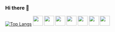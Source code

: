 ### Hi there 👋

<!--
**appgo2021/appgo2021** is a ✨ _special_ ✨ repository because its `README.md` (this file) appears on your GitHub profile.

Here are some ideas to get you started:

- 🔭 I’m currently working on ...
- 🌱 I’m currently learning ...
- 👯 I’m looking to collaborate on ...
- 🤔 I’m looking for help with ...
- 💬 Ask me about ...
- 📫 How to reach me: ...
- 😄 Pronouns: ...
- ⚡ Fun fact: ...
-->

[![Top Langs](https://github-readme-stats.vercel.app/api/top-langs/?username=appgo2021)](https://github.com/appgo2021/github-readme-stats)
<img height="32" width="32" src="https://cdn.jsdelivr.net/npm/simple-icons@v6/icons/react.svg" />
<img height="32" width="32" src="https://unpkg.com/simple-icons@v6/icons/typescript.svg" />
<img height="32" width="32" src="https://unpkg.com/simple-icons@v6/icons/heroku.svg" />
<img height="32" width="32" src="https://unpkg.com/simple-icons@v6/icons/firebase.svg" />
<img height="32" width="32" src="https://unpkg.com/simple-icons@v6/icons/express.svg" />
<img height="32" width="32" src="https://unpkg.com/simple-icons@v6/icons/mongodb.svg" />
<img height="32" width="32" src="https://unpkg.com/simple-icons@v6/icons/git.svg" />

